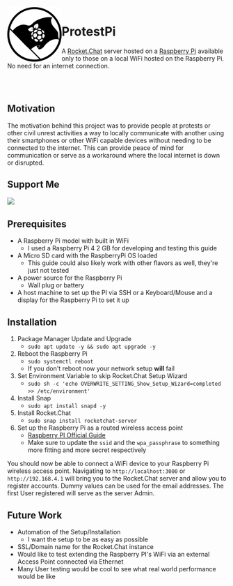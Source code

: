 <!--suppress HtmlDeprecatedAttribute -->
<img align="left" width="125" height="125" src="https://github.com/ruberVulpes/ProtestPi/blob/main/readme/protest-pi-logo-500.png?raw=true" alt="Protest Pi Logo">

# ProtestPi

A [Rocket.Chat](https://rocket.chat/) server hosted on a [Raspberry Pi](https://www.raspberrypi.org/) available only to those on a local WiFi hosted on the Raspberry Pi. No need for an internet connection.

<br></br>

## Motivation 

The motivation behind this project was to provide people at protests or other civil unrest activities a way to locally communicate with another using their smartphones or other WiFi capable devices without needing to be connected to the internet. 
This can provide peace of mind for communication or serve as a workaround where the local internet is down or disrupted.

## Support Me 

[![](https://www.paypalobjects.com/en_US/i/btn/btn_donate_LG.gif)](https://www.paypal.com/donate?hosted_button_id=U65R5REYQXAR8)

## Prerequisites

* A Raspberry Pi model with built in WiFi 
  * I used a Raspberry Pi 4 2 GB for developing and testing this guide
* A Micro SD card with the RaspberryPi OS loaded
  * This guide could also likely work with other flavors as well, they're just not tested
* A power source for the Raspberry Pi
  * Wall plug or battery
* A host machine to set up the PI via SSH or a Keyboard/Mouse and a display for the Raspberry Pi to set it up

## Installation

1. Package Manager Update and Upgrade
   * `sudo apt update -y && sudo apt upgrade -y`
2. Reboot the Raspberry Pi
   * `sudo systemctl reboot`
   * If you don't reboot now your network setup **will** fail
3. Set Environment Variable to skip Rocket.Chat Setup Wizard
   * `sudo sh -c 'echo OVERWRITE_SETTING_Show_Setup_Wizard=completed >> /etc/environment'`
4. Install Snap
   * `sudo apt install snapd -y`
5. Install Rocket.Chat
   * `sudo snap install rocketchat-server`
7. Set up the Raspberry Pi as a routed wireless access point
   * [Raspberry PI Official Guide](https://www.raspberrypi.org/documentation/configuration/wireless/access-point-routed.md)
   * Make sure to update the `ssid` and the `wpa_passphrase` to something more fitting and more secret respectively

You should now be able to connect a WiFi device to your Raspberry Pi wireless access point. 
Navigating to `http://localhost:3000` or `http://192.168.4.1` will bring you to the Rocket.Chat server and allow you to register accounts. 
Dummy values can be used for the email addresses. 
The first User registered will serve as the server Admin. 

## Future Work 

* Automation of the Setup/Installation
  * I want the setup to be as easy as possible
* SSL/Domain name for the Rocket.Chat instance
* Would like to test extending the Raspberry PI's WiFi via an external Access Point connected via Ethernet
* Many User testing would be cool to see what real world performance would be like 

